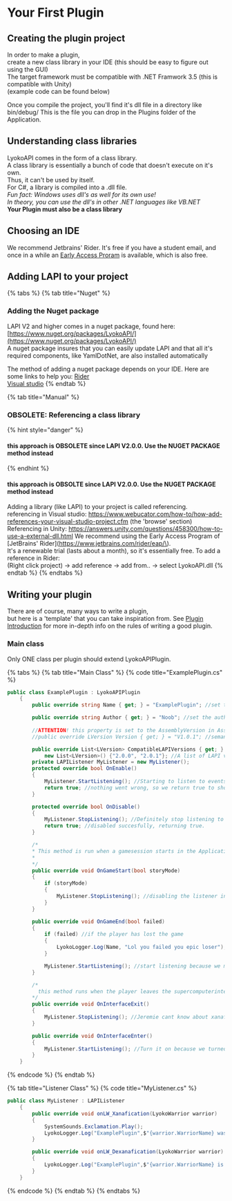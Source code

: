 # Your First Plugin

## Creating the plugin project

In order to make a plugin,   
 create a new class library in your IDE \(this should be easy to figure out using the GUI\)  
 The target framework must be compatible with .NET Framwork 3.5 \(this is compatible with Unity\)  
 \(example code can be found below\)  


Once you compile the project, you'll find it's dll file in a directory like bin/debug/ This is the file you can drop in the Plugins folder of the Application.

## Understanding class libraries

LyokoAPI comes in the form of a class library.   
 A class library is essentially a bunch of code that doesn't execute on it's own.  
 Thus, it can't be used by itself.   
 For C\#, a library is compiled into a .dll file.  
 _Fun fact: Windows uses dll's as well for its own use!_  
 _In theory, you can use the dll's in other .NET languages like VB.NET_  
 **Your Plugin must also be a class library**

## Choosing an IDE

We recommend Jetbrains' Rider. It's free if you have a student email, and once in a while an [Early Access Proram](https://www.jetbrains.com/rider/eap/) is available, which is also free.

## Adding LAPI to your project

{% tabs %}
{% tab title="Nuget" %}
### Adding the Nuget package

LAPI V2 and higher comes in a nuget package, found here: [https://www.nuget.org/packages/LyokoAPI/](https://www.nuget.org/packages/LyokoAPI/)   
 A nuget package insures that you can easily update LAPI and that all it's required components, like YamlDotNet, are also installed automatically

The method of adding a nuget package depends on your IDE. Here are some links to help you: [Rider](https://www.jetbrains.com/help/rider/Using_NuGet.html#finding)  
[Visual studio](https://dzone.com/articles/install-nuget-packages-in-visual-studio)
{% endtab %}

{% tab title="Manual" %}
### OBSOLETE: Referencing a class library

{% hint style="danger" %}
#### this approach is OBSOLETE since LAPI V2.0.0. Use the NUGET PACKAGE method instead
{% endhint %}

#### this approach is OBSOLTE since LAPI V2.0.0. Use the NUGET PACKAGE method instead

 Adding a library \(like LAPI\) to your project is called referencing.  
 referencing in Visual studio: https://www.webucator.com/how-to/how-add-references-your-visual-studio-project.cfm \(the 'browse' section\)  
 Referencing in Unity: https://answers.unity.com/questions/458300/how-to-use-a-external-dll.html We recommend using the Early Access Program of \[JetBrains' Rider\]\(https://www.jetbrains.com/rider/eap/\).  
 It's a renewable trial \(lasts about a month\), so it's essentially free. To add a reference in Rider:  
 \(Right click project\) -&gt; add reference -&gt; add from.. -&gt; select LyokoAPI.dll
{% endtab %}
{% endtabs %}

## Writing your plugin

There are of course, many ways to write a plugin,  
 but here is a 'template' that you can take inspiration from. See [Plugin Introduction](https://github.com/LyokoAPI/LyokoAPIDoc/tree/fdb5e716f468c7556934771f257aae38e4ec78bc/docs/LyokoPlugin/introduction/README.md) for more in-depth info on the rules of writing a good plugin.

### Main class

Only ONE class per plugin should extend LyokoAPIPlugin.

{% tabs %}
{% tab title="Main Class" %}
{% code title="ExamplePlugin.cs" %}
```csharp
public class ExamplePlugin : LyokoAPIPlugin
    {
        public override string Name { get; } = "ExamplePlugin"; //set the name of the plugin

        public override string Author { get; } = "Noob"; //set the author of the plugin
        
        //ATTENTION! this property is set to the AssemblyVersion in AssemblyInfo.cs by default. Please set the version there.
        //public override LVersion Version { get; } = "V1.0.1"; //semantic versioning is preferred. the format is X.X.Y.Y where X and Y are whole numbers and X is mandatory.

        public override List<LVersion> CompatibleLAPIVersions { get; } =
            new List<LVersion>() {"2.0.0", "2.0.1"}; //A list of LAPI versions this plugin should be compatible with.
        private LAPIListener MyListener = new MyListener();
        protected override bool OnEnable()
        {
            MyListener.StartListening(); //Starting to listen to events in the OnEnable() is recommended
            return true; //nothing went wrong, so we return true to show the plugin has been enabled properly
        }

        protected override bool OnDisable()
        {
            MyListener.StopListening(); //Definitely stop listening to events OnDisable(), since code will still be run if you dont.
            return true; //disabled succesfully, returning true.
        }

        /*
        * This method is run when a gamesession starts in the Application (if it has game sessions.)
        *
        */
        public override void OnGameStart(bool storyMode)
        {
            if (storyMode)
            {
                MyListener.StopListening(); //disabling the listener in order to prevent 'cheating' (wether or not you should do this depends on your plugin.
            }
        }

        public override void OnGameEnd(bool failed)
        {
            if (failed) //if the player has lost the game
            {
                LyokoLogger.Log(Name, "Lol you failed you epic loser"); //this will appear in the log as "[ExamplePlugin] Lol you failed you epic loser"
            }

            MyListener.StartListening(); //start listening because we might have stopped in OnGameEnd
        }

        /*
          this method runs when the player leaves the supercomputerinterface/laptop/whatever
        */
        public override void OnInterfaceExit()
        {
            MyListener.StopListening(); //Jeremie cant know about xanafication if he's not at his computer, so it would be cheating to listen to these events
        }

        public override void OnInterfaceEnter()
        {
            MyListener.StartListening(); //Turn it on because we turned it off in OnInterfacExit()
        }
    }
```
{% endcode %}
{% endtab %}

{% tab title="Listener Class" %}
{% code title="MyListener.cs" %}
```csharp
public class MyListener : LAPIListener
    {
        public override void onLW_Xanafication(LyokoWarrior warrior)
        {
            SystemSounds.Exclamation.Play();
            LyokoLogger.Log("ExamplePlugin",$"{warrior.WarriorName} was xanafied!");
        }

        public override void onLW_Dexanafication(LyokoWarrior warrior)
        {
            LyokoLogger.Log("ExamplePlugin",$"{warrior.WarriorName} is no longer xanafied.");
        }
    }
```
{% endcode %}
{% endtab %}
{% endtabs %}



